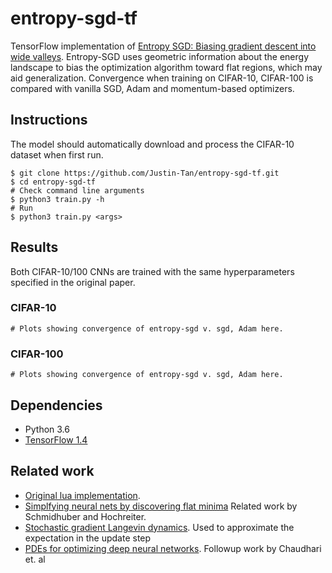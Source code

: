 # entropy-sgd-tf
TensorFlow implementation of [Entropy SGD: Biasing gradient descent into wide valleys](https://arxiv.org/pdf/1611.01838.pdf). Entropy-SGD uses geometric information about the energy landscape to bias the optimization algorithm toward flat regions, which may aid generalization. Convergence when training on CIFAR-10, CIFAR-100 is compared with vanilla SGD, Adam and momentum-based optimizers.

## Instructions
The model should automatically download and process the CIFAR-10 dataset when first run.
```
$ git clone https://github.com/Justin-Tan/entropy-sgd-tf.git
$ cd entropy-sgd-tf
# Check command line arguments
$ python3 train.py -h
# Run
$ python3 train.py <args>
```
## Results
Both CIFAR-10/100 CNNs are trained with the same hyperparameters specified in the original paper.

### CIFAR-10
```
# Plots showing convergence of entropy-sgd v. sgd, Adam here.
```
### CIFAR-100
```
# Plots showing convergence of entropy-sgd v. sgd, Adam here.
```

## Dependencies
* Python 3.6
* [TensorFlow 1.4](https://www.tensorflow.org/)

## Related work
* [Original lua implementation](https://github.com/ucla-vision/entropy-sgd).
* [Simplfying neural nets by discovering flat minima](https://papers.nips.cc/paper/899-simplifying-neural-nets-by-discovering-flat-minima.pdf) Related work by Schmidhuber and Hochreiter.
* [Stochastic gradient Langevin dynamics](https://www.ics.uci.edu/~welling/publications/papers/stoclangevin_v6.pdf#cite.RobCas2004a). Used to approximate the expectation in the update step
* [PDEs for optimizing deep neural networks](https://arxiv.org/pdf/1704.04932.pdf). Followup work by Chaudhari et. al
